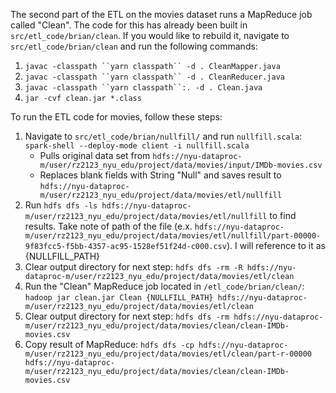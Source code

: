 The second part of the ETL on the movies dataset runs a MapReduce job called "Clean". The code for this has already been built in `src/etl_code/brian/clean`. If you would like to rebuild it, navigate to `src/etl_code/brian/clean` and run the following commands:
1. `javac -classpath ``yarn classpath`` -d . CleanMapper.java`
2. `javac -classpath ``yarn classpath`` -d . CleanReducer.java`
3. `javac -classpath ``yarn classpath``:. -d . Clean.java`
4. `jar -cvf clean.jar *.class`

To run the ETL code for movies, follow these steps:

1. Navigate to `src/etl_code/brian/nullfill/` and run `nullfill.scala`: `spark-shell --deploy-mode client -i nullfill.scala`
   * Pulls original data set from `hdfs://nyu-dataproc-m/user/rz2123_nyu_edu/project/data/movies/input/IMDb-movies.csv`
   * Replaces blank fields with String "Null" and saves result to `hdfs://nyu-dataproc-m/user/rz2123_nyu_edu/project/data/movies/etl/nullfill`
2. Run `hdfs dfs -ls hdfs://nyu-dataproc-m/user/rz2123_nyu_edu/project/data/movies/etl/nullfill` to find results. Take note of path of the file (e.x. `hdfs://nyu-dataproc-m/user/rz2123_nyu_edu/project/data/movies/etl/nullfill/part-00000-9f83fcc5-f5bb-4357-ac95-1528ef51f24d-c000.csv`). I will reference to it as {NULLFILL_PATH}
3. Clear output directory for next step: `hdfs dfs -rm -R hdfs://nyu-dataproc-m/user/rz2123_nyu_edu/project/data/movies/etl/clean`
4. Run the "Clean" MapReduce job located in `/etl_code/brian/clean/`: `hadoop jar clean.jar Clean {NULLFILL_PATH} hdfs://nyu-dataproc-m/user/rz2123_nyu_edu/project/data/movies/etl/clean`
5. Clear output directory for next step: `hdfs dfs -rm hdfs://nyu-dataproc-m/user/rz2123_nyu_edu/project/data/movies/clean/clean-IMDb-movies.csv`
6. Copy result of MapReduce: `hdfs dfs -cp hdfs://nyu-dataproc-m/user/rz2123_nyu_edu/project/data/movies/etl/clean/part-r-00000 hdfs://nyu-dataproc-m/user/rz2123_nyu_edu/project/data/movies/clean/clean-IMDb-movies.csv`
